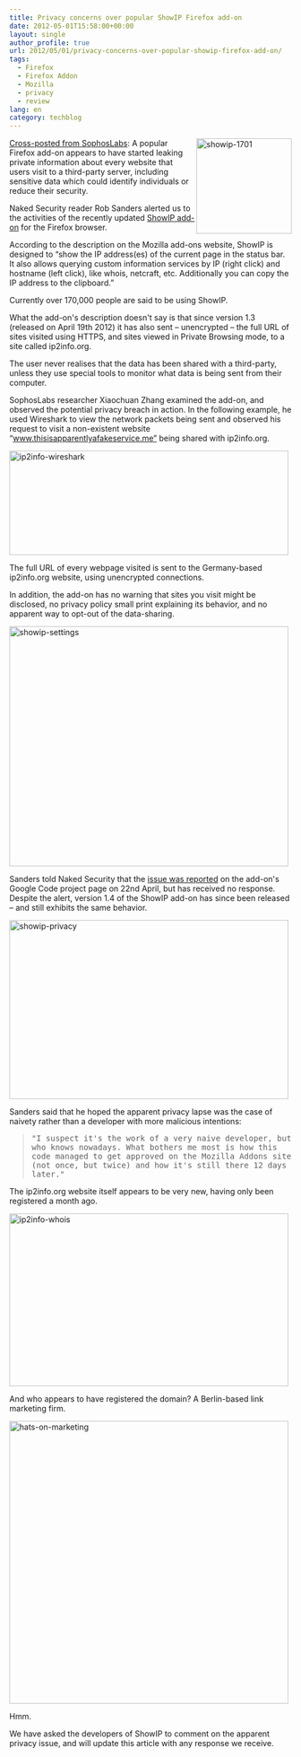 ```yaml
---
title: Privacy concerns over popular ShowIP Firefox add-on
date: 2012-05-01T15:58:00+00:00
layout: single
author_profile: true
url: 2012/05/01/privacy-concerns-over-popular-showip-firefox-add-on/
tags:
  - Firefox
  - Firefox Addon
  - Mozilla
  - privacy
  - review
lang: en
category: techblog
---
```

[<img title="showip-1701" border="0" alt="showip-1701" align="right" src="http://lh6.ggpht.com/-h9A-oYjfQVk/T6AAusPzbZI/AAAAAAAAFy4/YaysZ2QU59k/showip-1701_thumb.jpg?imgmax=800" width="170" height="170" />](http://lh6.ggpht.com/-Tp1oKYaS4SU/T6AApIwBq2I/AAAAAAAAFyw/6UMRsnkswsY/s1600-h/showip-1701%25255B2%25255D.jpg)<a href="http://nakedsecurity.sophos.com/2012/05/01/privacy-concern-showip-firefox-add-on/" target="_blank">Cross-posted from SophosLabs</a>: A popular Firefox add-on appears to have started leaking private information about every website that users visit to a third-party server, including sensitive data which could identify individuals or reduce their security. 

Naked Security reader Rob Sanders alerted us to the activities of the recently updated [ShowIP add-on](https://addons.mozilla.org/en-US/firefox/addon/showip/) for the Firefox browser. 

According to the description on the Mozilla add-ons website, ShowIP is designed to “show the IP address(es) of the current page in the status bar. It also allows querying custom information services by IP (right click) and hostname (left click), like whois, netcraft, etc. Additionally you can copy the IP address to the clipboard.” 

Currently over 170,000 people are said to be using ShowIP. 

What the add-on's description doesn't say is that since version 1.3 (released on April 19th 2012) it has also sent &#8211; unencrypted &#8211; the full URL of sites visited using HTTPS, and sites viewed in Private Browsing mode, to a site called ip2info.org. 

The user never realises that the data has been shared with a third-party, unless they use special tools to monitor what data is being sent from their computer. 

SophosLabs researcher Xiaochuan Zhang examined the add-on, and observed the potential privacy breach in action. In the following example, he used Wireshark to view the network packets being sent and observed his request to visit a non-existent website “www.thisisapparentlyafakeservice.me” being shared with ip2info.org. 

[<img title="ip2info-wireshark" border="0" alt="ip2info-wireshark" src="http://lh5.ggpht.com/-mAYzpfX8SE4/T6AAyeJXeEI/AAAAAAAAFzI/oycp__D4iG4/ip2info-wireshark_thumb.jpg?imgmax=800" width="498" height="186" />](http://lh6.ggpht.com/-9aV28v7QKeE/T6AAwYJocTI/AAAAAAAAFzA/QhCB90oXQAw/s1600-h/ip2info-wireshark%25255B3%25255D.jpg) 

The full URL of every webpage visited is sent to the Germany-based ip2info.org website, using unencrypted connections. 

In addition, the add-on has no warning that sites you visit might be disclosed, no privacy policy small print explaining its behavior, and no apparent way to opt-out of the data-sharing. 

[<img title="showip-settings" border="0" alt="showip-settings" src="http://lh3.ggpht.com/-j0QfnfDMLR8/T6AA3jiQnDI/AAAAAAAAFzY/lL7cPkhUkLQ/showip-settings_thumb.jpg?imgmax=800" width="498" height="428" />](http://lh5.ggpht.com/-yo-7vDbk-6Q/T6AA0rV6TYI/AAAAAAAAFzQ/_kBaCD3Pk7I/s1600-h/showip-settings%25255B3%25255D.jpg) 

Sanders told Naked Security that the [issue was reported](https://code.google.com/p/firefox-showip/issues/detail?id=72) on the add-on's Google Code project page on 22nd April, but has received no response. Despite the alert, version 1.4 of the ShowIP add-on has since been released &#8211; and still exhibits the same behavior. 

[<img title="showip-privacy" border="0" alt="showip-privacy" src="http://lh5.ggpht.com/-PaLN_Ui4Bdc/T6AA9ON00RI/AAAAAAAAFzo/gAC393Mex_A/showip-privacy_thumb.jpg?imgmax=800" width="498" height="319" />](http://lh4.ggpht.com/-G58W1FJqESE/T6AA6BkHhxI/AAAAAAAAFzg/kRrA5mZFRK0/s1600-h/showip-privacy%25255B3%25255D.jpg) 

Sanders said that he hoped the apparent privacy lapse was the case of naivety rather than a developer with more malicious intentions: 

> <tt>"I suspect it's the work of a very naive developer, but who knows nowadays. What bothers me most is how this code managed to get approved on the Mozilla Addons site (not once, but twice) and how it's still there 12 days later."</tt>

The ip2info.org website itself appears to be very new, having only been registered a month ago. 

[<img title="ip2info-whois" border="0" alt="ip2info-whois" src="http://lh4.ggpht.com/-yssJOJ_E62k/T6ABBbCiAKI/AAAAAAAAFz4/tsVyoY9mc8E/ip2info-whois_thumb.jpg?imgmax=800" width="498" height="308" />](http://lh3.ggpht.com/-oRDxAUc5Gfw/T6AA_PJ6DyI/AAAAAAAAFzw/xT5mno22HhY/s1600-h/ip2info-whois%25255B3%25255D.jpg) 

And who appears to have registered the domain? A Berlin-based link marketing firm. 

[<img title="hats-on-marketing" border="0" alt="hats-on-marketing" src="http://lh5.ggpht.com/-mdKMPBbLWDU/T6ABHEJ0pTI/AAAAAAAAF0I/tO4pb-5uuEk/hats-on-marketing_thumb.jpg?imgmax=800" width="498" height="504" />](http://lh6.ggpht.com/-zxC-7DGzBAs/T6ABEIpdkcI/AAAAAAAAF0A/NFy_IDXZYKU/s1600-h/hats-on-marketing%25255B3%25255D.jpg) 

Hmm. 

We have asked the developers of ShowIP to comment on the apparent privacy issue, and will update this article with any response we receive.